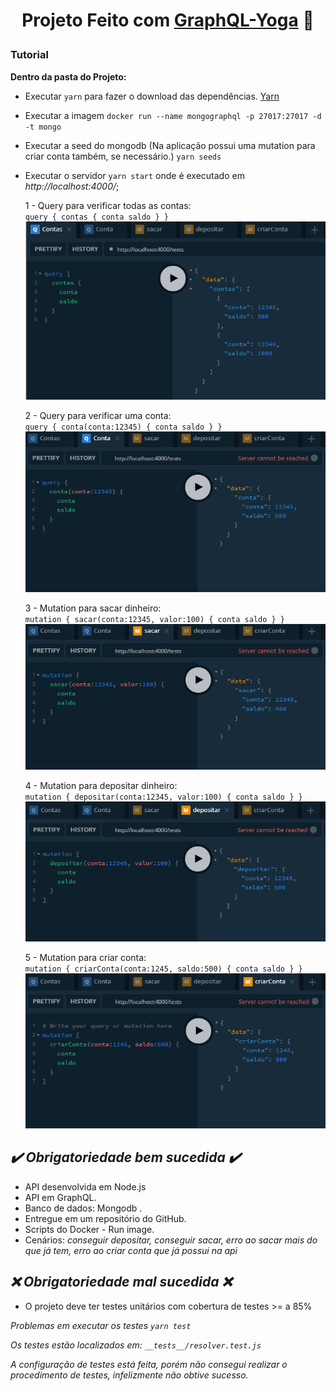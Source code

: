 <h1 align="center">

  **Projeto Feito com [GraphQL-Yoga](https://github.com/prisma-labs/graphql-yoga)** 🧘

</h1>

### Tutorial

**Dentro da pasta do Projeto:**

- Executar `yarn` para fazer o download das dependências. [Yarn](https://yarnpkg.com/) 
- Executar a imagem `docker run --name mongographql -p 27017:27017 -d -t mongo`
- Executar a seed do mongodb (Na aplicação possui uma mutation para criar conta também, se necessário.) `yarn seeds`
- Executar o servidor `yarn start` onde é executado em *http://localhost:4000/*;

  1 - Query para verificar todas as contas: <br>
  `query {
  contas {
    conta
    saldo
  }
}`
[![Query1](https://raw.githubusercontent.com/rickson-simoes/Graphql_FH_Challenge/master/imgs_exemplo/img1.png "img1")](https://raw.githubusercontent.com/rickson-simoes/Graphql_FH_Challenge/master/imgs_exemplo/img1.png "img1")


  2 - Query para verificar uma conta: <br>
  `query {
  conta(conta:12345) {
    conta
    saldo
  }
}`
[![Query2](https://raw.githubusercontent.com/rickson-simoes/Graphql_FH_Challenge/master/imgs_exemplo/img2.png "img2")](https://raw.githubusercontent.com/rickson-simoes/Graphql_FH_Challenge/master/imgs_exemplo/img2.png "img2")


  3 - Mutation para sacar dinheiro: <br>
  `mutation {
  sacar(conta:12345, valor:100) {
    conta
    saldo
  }
}`
[![Query3](https://raw.githubusercontent.com/rickson-simoes/Graphql_FH_Challenge/master/imgs_exemplo/img3.png "img3")](https://raw.githubusercontent.com/rickson-simoes/Graphql_FH_Challenge/master/imgs_exemplo/img3.png "img3")


  4 - Mutation para depositar dinheiro: <br>
  `mutation {
  depositar(conta:12345, valor:100) {
    conta
    saldo
  }
}`
[![Query4](https://raw.githubusercontent.com/rickson-simoes/Graphql_FH_Challenge/master/imgs_exemplo/img4.png "img4")](https://raw.githubusercontent.com/rickson-simoes/Graphql_FH_Challenge/master/imgs_exemplo/img4.png "img4")


  5 - Mutation para criar conta: <br>
  `mutation {
  criarConta(conta:1245, saldo:500) {
    conta
    saldo
  }
}`
[![Query5](https://raw.githubusercontent.com/rickson-simoes/Graphql_FH_Challenge/master/imgs_exemplo/img5.png "img5")](https://raw.githubusercontent.com/rickson-simoes/Graphql_FH_Challenge/master/imgs_exemplo/img5.png "img5")


## *✔️ Obrigatoriedade bem sucedida ✔️*
- API desenvolvida em Node.js
- API em GraphQL.
- Banco de dados: Mongodb .
- Entregue em um repositório do GitHub.
- Scripts do Docker - Run image.
- Cenários: 
 *conseguir depositar, conseguir sacar, erro ao sacar mais do que já tem, erro ao criar conta que já possui na api*



## *❌ Obrigatoriedade mal sucedida ❌*

- O projeto deve ter testes unitários com cobertura de testes >= a 85% 

*Problemas em executar os testes `yarn test`*

*Os testes estão localizados em: `__tests__/resolver.test.js`*

*A configuração de testes está feita, porém não consegui realizar o procedimento de testes, infelizmente não obtive sucesso.*
